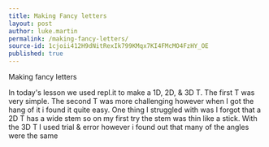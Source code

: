 ```yaml
---
title: Making Fancy letters
layout: post
author: luke.martin
permalink: /making-fancy-letters/
source-id: 1cjoii412H9dNitRexIk799KMqx7KI4FMcMO4FzHY_OE
published: true
---
```

Making fancy letters

In today's lesson we used repl.it to make a 1D, 2D, & 3D T. The first T was very simple. The second T was more challenging however when I got the hang of it i found it quite easy. One thing I struggled with was I forgot that a 2D T has a wide stem so on my first try the stem was thin like a stick. With the 3D T I used trial & error however i found out that many of the angles were the same 

